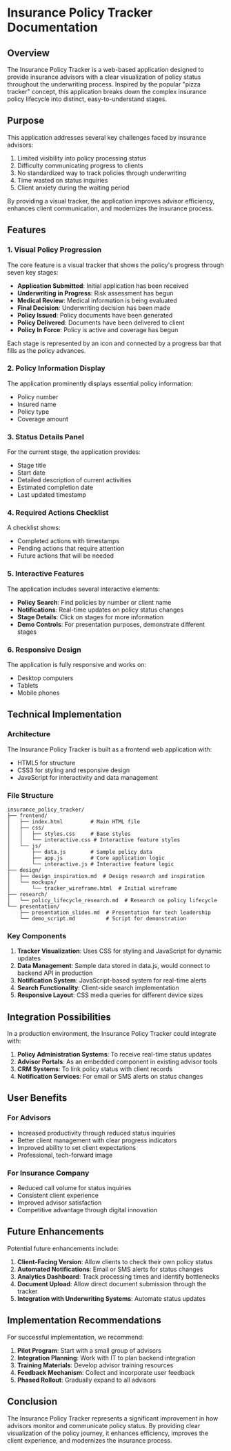 # Insurance Policy Tracker Documentation

## Overview

The Insurance Policy Tracker is a web-based application designed to provide insurance advisors with a clear visualization of policy status throughout the underwriting process. Inspired by the popular "pizza tracker" concept, this application breaks down the complex insurance policy lifecycle into distinct, easy-to-understand stages.

## Purpose

This application addresses several key challenges faced by insurance advisors:

1. Limited visibility into policy processing status
2. Difficulty communicating progress to clients
3. No standardized way to track policies through underwriting
4. Time wasted on status inquiries
5. Client anxiety during the waiting period

By providing a visual tracker, the application improves advisor efficiency, enhances client communication, and modernizes the insurance process.

## Features

### 1. Visual Policy Progression

The core feature is a visual tracker that shows the policy's progress through seven key stages:

- **Application Submitted**: Initial application has been received
- **Underwriting in Progress**: Risk assessment has begun
- **Medical Review**: Medical information is being evaluated
- **Final Decision**: Underwriting decision has been made
- **Policy Issued**: Policy documents have been generated
- **Policy Delivered**: Documents have been delivered to client
- **Policy In Force**: Policy is active and coverage has begun

Each stage is represented by an icon and connected by a progress bar that fills as the policy advances.

### 2. Policy Information Display

The application prominently displays essential policy information:

- Policy number
- Insured name
- Policy type
- Coverage amount

### 3. Status Details Panel

For the current stage, the application provides:

- Stage title
- Start date
- Detailed description of current activities
- Estimated completion date
- Last updated timestamp

### 4. Required Actions Checklist

A checklist shows:

- Completed actions with timestamps
- Pending actions that require attention
- Future actions that will be needed

### 5. Interactive Features

The application includes several interactive elements:

- **Policy Search**: Find policies by number or client name
- **Notifications**: Real-time updates on policy status changes
- **Stage Details**: Click on stages for more information
- **Demo Controls**: For presentation purposes, demonstrate different stages

### 6. Responsive Design

The application is fully responsive and works on:

- Desktop computers
- Tablets
- Mobile phones

## Technical Implementation

### Architecture

The Insurance Policy Tracker is built as a frontend web application with:

- HTML5 for structure
- CSS3 for styling and responsive design
- JavaScript for interactivity and data management

### File Structure

```
insurance_policy_tracker/
├── frontend/
│   ├── index.html         # Main HTML file
│   ├── css/
│   │   ├── styles.css     # Base styles
│   │   └── interactive.css # Interactive feature styles
│   └── js/
│       ├── data.js        # Sample policy data
│       ├── app.js         # Core application logic
│       └── interactive.js # Interactive feature logic
├── design/
│   ├── design_inspiration.md  # Design research and inspiration
│   └── mockups/
│       └── tracker_wireframe.html  # Initial wireframe
├── research/
│   └── policy_lifecycle_research.md  # Research on policy lifecycle
└── presentation/
    ├── presentation_slides.md  # Presentation for tech leadership
    └── demo_script.md          # Script for demonstration
```

### Key Components

1. **Tracker Visualization**: Uses CSS for styling and JavaScript for dynamic updates
2. **Data Management**: Sample data stored in data.js, would connect to backend API in production
3. **Notification System**: JavaScript-based system for real-time alerts
4. **Search Functionality**: Client-side search implementation
5. **Responsive Layout**: CSS media queries for different device sizes

## Integration Possibilities

In a production environment, the Insurance Policy Tracker could integrate with:

1. **Policy Administration Systems**: To receive real-time status updates
2. **Advisor Portals**: As an embedded component in existing advisor tools
3. **CRM Systems**: To link policy status with client records
4. **Notification Services**: For email or SMS alerts on status changes

## User Benefits

### For Advisors

- Increased productivity through reduced status inquiries
- Better client management with clear progress indicators
- Improved ability to set client expectations
- Professional, tech-forward image

### For Insurance Company

- Reduced call volume for status inquiries
- Consistent client experience
- Improved advisor satisfaction
- Competitive advantage through digital innovation

## Future Enhancements

Potential future enhancements include:

1. **Client-Facing Version**: Allow clients to check their own policy status
2. **Automated Notifications**: Email or SMS alerts for status changes
3. **Analytics Dashboard**: Track processing times and identify bottlenecks
4. **Document Upload**: Allow direct document submission through the tracker
5. **Integration with Underwriting Systems**: Automate status updates

## Implementation Recommendations

For successful implementation, we recommend:

1. **Pilot Program**: Start with a small group of advisors
2. **Integration Planning**: Work with IT to plan backend integration
3. **Training Materials**: Develop advisor training resources
4. **Feedback Mechanism**: Collect and incorporate user feedback
5. **Phased Rollout**: Gradually expand to all advisors

## Conclusion

The Insurance Policy Tracker represents a significant improvement in how advisors monitor and communicate policy status. By providing clear visualization of the policy journey, it enhances efficiency, improves the client experience, and modernizes the insurance process.

